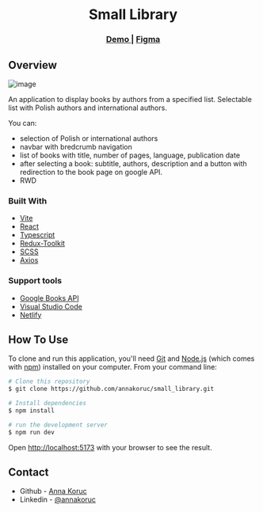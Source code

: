 <div align="center">
   <h1 >Small Library</h1>
  <h3>
    <a href="https://warm-duckanoo-146dd5.netlify.app">
      Demo
    </a>
    <span> | </span>
    <a href="https://www.figma.com/file/dBEfXeA3Jt3mD41KIqtqFk/Small-library?type=design&node-id=0%3A1&t=tzbsW6O5bwUAllyo-1">
      Figma
    </a>
  </h3>
</div>

## Overview

![image](https://github.com/annakoruc/small_library/assets/95089940/fffd0bb1-69b5-484e-a879-c06fba79f8b8)

An application to display books by authors from a specified list. Selectable list with Polish authors and international authors. 

You can:
- selection of Polish or international authors
- navbar with bredcrumb navigation
- list of books with title, number of pages, language, publication date
- after selecting a book: subtitle, authors, description and a button with redirection to the book page on google API.
- RWD


### Built With

- [Vite](https://vitejs.dev/)
- [React](https://www.reactjs.org)
- [Typescript](https://www.typescriptlang.org/)
- [Redux-Toolkit](https://redux-toolkit.js.org/)
- [SCSS](https://sass-lang.com/)
- [Axios](https://axios-http.com/docs/intro)

### Support tools
- [Google Books API](https://developers.google.com/books?hl=pl)
- [Visual Studio Code](https://code.visualstudio.com/)
- [Netlify](https://www.netlify.com/)

## How To Use

To clone and run this application, you'll need [Git](https://git-scm.com) and [Node.js](https://nodejs.org/en/download/) (which comes with [npm](http://npmjs.com)) installed on your computer. From your command line:

```bash
# Clone this repository
$ git clone https://github.com/annakoruc/small_library.git

# Install dependencies
$ npm install

# run the development server
$ npm run dev
```
Open [http://localhost:5173](http://localhost:5173) with your browser to see the result.

## Contact


- Github - [Anna Koruc](https://github.com/annakoruc)
- Linkedin - [@annakoruc](https://www.linkedin.com/in/anna-koruc-043ba01b6/)

